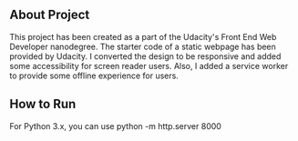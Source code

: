 ﻿## About Project

This project has been created as a part of the Udacity's Front End Web Developer nanodegree. The starter code of a static webpage has been provided by Udacity.
I converted the design to be responsive and added some accessibility for screen reader users. Also, I added a service worker to provide some offline experience for users.


## How  to Run

For Python 3.x, you can use python -m http.server 8000






